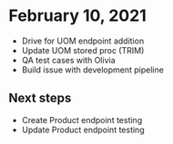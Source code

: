 # February 10, 2021

- Drive for UOM endpoint addition
- Update UOM stored proc (TRIM)
- QA test cases with Olivia
- Build issue with development pipeline

## Next steps

- Create Product endpoint testing
- Update Product endpoint testing
